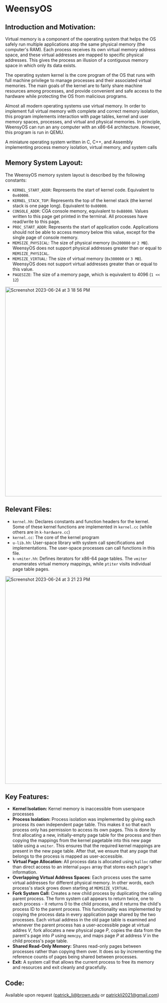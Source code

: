 # WeensyOS

## Introduction and Motivation:
Virtual memory is a component of the operating system that helps the OS safely run multiple applications atop the same physical memory (the computer's RAM). Each process receives its own virtual memory address space, and these virtual addresses are mapped to specific physical addresses. This gives the process an illusion of a contiguous memory space in which only its data exists.

The operating system kernel is the core program of the OS that runs with full machine privilege to manage processes and their associated virtual memories. The main goals of the kernel are to fairly share machine resources among processes, and provide convenient and safe access to the hardware while protecting the OS from malicious programs.

Almost all modern operating systems use virtual memory. In order to implement full virtual memory with complete and correct memory isolation, this program implements interaction with page tables, kernel and user memory spaces, processes, and virtual and physical memories. In principle, WeensyOS can run an any computer with an x86-64 architecture. However, this program is run in QEMU.

A miniature operating system written in C, C++, and Assembly implementing process memory isolation, virtual memory, and system calls

## Memory System Layout:
The WeensyOS memory system layout is described by the following constants:

- `KERNEL_START_ADDR`: Represents the start of kernel code. Equivalent to `0x40000`.
- `KERNEL_STACK_TOP`: Represents the top of the kernel stack (the kernel stack is one page long). Equivalent to `0x80000`.
- `CONSOLE_ADDR`: CGA console memory, equivalent to `0xB8000`. Values written to this page get printed in the terminal. All processes have read/write to this page.
- `PROC_START_ADDR`: Represents the start of application code. Applications should not be able to access memory below this value, except for the single page of console memory.
- `MEMSIZE_PHYSICAL`: The size of physical memory (`0x200000` or `2 MB`). WeensyOS does not support physical addresses greater than or equal to `MEMSIZE_PHYSICAL`.
- `MEMSIZE_VIRTUAL`:  The size of virtual memory (`0x300000` or `3 MB`). WeensyOS does not support virtual addresses greater than or equal to this value.
- `PAGESIZE`: The size of a memory page, which is equivalent to 4096 (`1 << 12`)
  
<img width="674" alt="Screenshot 2023-06-24 at 3 18 56 PM" src="https://github.com/PatrickLi2021/WeensyOS/assets/50870866/abcd9286-acb2-478a-8f14-0fb016368238">

## Relevant Files:

- `kernel.hh`: Declares constants and function headers for the kernel. Some of these kernel functions are implemented in `kernel.cc` (while others are in `k-hardware.cc`)
- `kernel.cc`: The core of the kernel program
- `u-lib.hh`: User-space library with system call specifications and implementations. The user-space processes can call functions in this file.
- `k-vmiter.hh`: Defines iterators for x86-64 page tables. The `vmiter` enumerates virtual memory mappings, while `ptiter` visits individual page table pages.

<img width="668" alt="Screenshot 2023-06-24 at 3 21 23 PM" src="https://github.com/PatrickLi2021/WeensyOS/assets/50870866/46c39e7e-a423-47e8-9161-5211c4eac9da">

## Key Features:
- **Kernel Isolation:** Kernel memory is inaccessible from userspace processes
- **Process Isolation:** Process isolation was implemented by giving each process its own independent page table. This makes it so that each process only has permission to access its own pages. This is done by first allocating a new, initially-empty page table for the process and then copying the mappings from the kernel pagetable into this new page table using a `vmiter`. This ensures that the required kernel mappings are present in the new page table. After that, we ensure that any page that belongs to the process is mapped as user-accessible.
- **Virtual Page Allocation:** All process data is allocated using `kalloc` rather than direct access to an internal `pages` array that stores each page's information.
- **Overlapping Virtual Address Spaces**: Each process uses the same virtual addresses for different physical memory. In other words, each process's stack grows down starting at `MEMSIZE_VIRTUAL`.
- **Fork System Call:** Creates a new child process by duplicating the calling parent process. The form system call appears to return twice, one to each process - it returns 0 to the child process, and it returns the child's process ID to the parent process. This functionality was implemented by copying the process data in every application page shared by the two processes. Each virtual address in the old page table is examined and whenever the parent process has a user-accessible page at virtual addres _V_, fork allocates a new physical page _P_, copies the data from the parent's page into _P_ using `memcpy`, and maps page _P_ at address _V_ in the child process's page table.
- **Shared Read-Only Memory:** Shares read-only pages between processes rather than copying them over. It does so by incrementing the reference counts of pages being shared between processes.
- **Exit:** A system call that allows the current process to free its memory and resources and exit cleanly and gracefully.

## Code:
Available upon request (patrick_li@brown.edu or patrickli2021@gmail.com)
